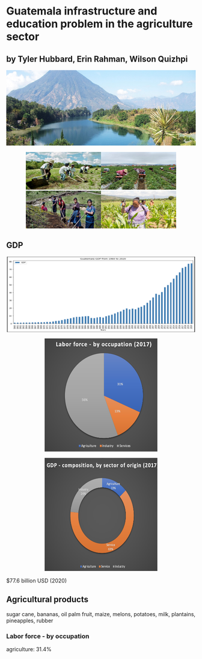 
# Guatemala infrastructure and education problem in the agriculture sector

## by Tyler Hubbard, Erin Rahman, Wilson Quizhpi

<p align="center">
    <img width="800" height="200" src="images/guatemala.jpg">
         </p>
</head>
<body>
    <div>
        <p align="center">
<img width="200" height="100" src="images/farming.jpg"><img width="200" height="100" src="images/farmingmoun.png"><img width="200" height="100" src="images/womanfarming.jpg"><img width="200" height="100" src="images/womanspr.jpg">
        </p>
        


        
## GDP
  <p align="center">
<img width="500" height="200" src="images/GDP.png">
  
        
 <p align="center">
<img width="300" height="300" src="images/laborForce.png">
  
 <p align="center">
<img width="300" height="300" src="images/gdp_sector.png">
   
$77.6 billion USD (2020)


         
## Agricultural products

sugar cane, bananas, oil palm fruit, maize, melons, potatoes, milk, plantains, pineapples, rubber

### Labor force - by occupation

agriculture: 31.4%